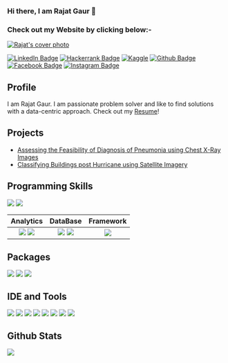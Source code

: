 ### Hi there, I am Rajat Gaur 👋
### Check out my Website by clicking below:-

<!-- Cover Photo-->
[![Rajat's cover photo](./rajat.gif)](https://rajat.dorik.io/) 

<!--Social Profiles-->
[![LinkedIn Badge](https://img.shields.io/badge/LinkedIn-0077B5?style=for-the-badge&logo=linkedin&logoColor=white)](https://www.linkedin.com/in/rajat-gaur625)
[![Hackerrank Badge](https://img.shields.io/badge/-Hackerrank-2EC866?style=for-the-badge&logo=HackerRank&logoColor=white)](https://www.hackerrank.com/rajatgaur625?hr_r=1)
[![Kaggle](https://img.shields.io/badge/Kaggle-035a7d?style=for-the-badge&logo=kaggle&logoColor=white)](https://www.kaggle.com/rajatgaur625)
[![Github Badge](https://img.shields.io/badge/GitHub-100000?style=for-the-badge&logo=github&logoColor=white)](https://www.github.com/Rajat010156)
[![Facebook Badge](	https://img.shields.io/badge/Facebook-1877F2?style=for-the-badge&logo=facebook&logoColor=white)](https://www.facebook.com/people/Rajat-Gaur/100007552966007/)
[![Instagram Badge](https://img.shields.io/badge/Instagram-E4405F?style=for-the-badge&logo=instagram&logoColor=white)](https://www.instagram.com/rajat_.gaur/)
  
## Profile
I am Rajat Gaur. I am passionate problem solver and like to find solutions with a data-centric approach. Check out my <a href = './Rajat_Gaur_CV.pdf'> Resume</a>!

## Projects
- [Assessing the Feasibility of Diagnosis of Pneumonia using Chest X-Ray Images](https://github.com/Rajat010156/ML_Project-Group_3ml)
- [Classifying Buildings post Hurricane using Satellite Imagery](https://github.com/Rajat010156/ComputerVision_ImageClassification/blob/main/Project_AI2.ipynb)


<!-- https://github-profile-summary-cards.vercel.app/api/cards/profile-details?username=iamkkmcmd&theme=vue  -->

## Programming Skills 
![](https://img.shields.io/badge/Python-FFD43B?style=for-the-badge&logo=python&logoColor=blue)
![](https://img.shields.io/badge/R-276DC3?style=for-the-badge&logo=r&logoColor=white)

| Analytics | DataBase | Framework |
|:----:|:----:|:----:|
| ![](https://img.shields.io/badge/Tableau-E97627?style=for-the-badge&logo=Tableau&logoColor=white) ![](https://img.shields.io/badge/PowerBI-F2C811?style=for-the-badge&logo=Power%20BI&logoColor=white) |  ![](https://img.shields.io/badge/PostgreSQL-316192?style=for-the-badge&logo=postgresql&logoColor=white)  ![](https://img.shields.io/badge/MySQL-005C84?style=for-the-badge&logo=mysql&logoColor=white)  |   ![](https://img.shields.io/badge/Flask-000000?style=for-the-badge&logo=flask&logoColor=white)   |

## Packages
![](https://img.shields.io/badge/Numpy-777BB4?style=for-the-badge&logo=numpy&logoColor=white)
![](https://img.shields.io/badge/Pandas-2C2D72?style=for-the-badge&logo=pandas&logoColor=white)
![](https://img.shields.io/badge/scikit_learn-F7931E?style=for-the-badge&logo=scikit-learn&logoColor=white)


## IDE and Tools
![](https://img.shields.io/badge/RStudio-75AADB?style=for-the-badge&logo=RStudio&logoColor=white)
![](https://img.shields.io/badge/Colab-F9AB00?style=for-the-badge&logo=googlecolab&color=525252)
![](https://img.shields.io/badge/Jupyter-F37626.svg?&style=for-the-badge&logo=Jupyter&logoColor=white)
![](https://img.shields.io/badge/VSCode-0078D4?style=for-the-badge&logo=visual%20studio%20code&logoColor=white)
![](https://img.shields.io/badge/Microsoft_Excel-217346?style=for-the-badge&logo=microsoft-excel&logoColor=white)
![](https://img.shields.io/badge/Microsoft_Word-2B579A?style=for-the-badge&logo=microsoft-word&logoColor=white)
![](https://img.shields.io/badge/Microsoft_PowerPoint-B7472A?style=for-the-badge&logo=microsoft-powerpoint&logoColor=white)
![](https://img.shields.io/badge/Overleaf-47A141?style=for-the-badge&logo=Overleaf&logoColor=white)

## Github Stats
![](http://github-profile-summary-cards.vercel.app/api/cards/profile-details?username=Rajat010156&theme=2077)
